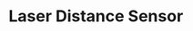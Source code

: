 [Official Hardware Repository]: https://github.com/CoreElectronics/CE-PiicoDev-Distance-Sensor-VL53L1X/tree/ccfc11da73045dc5f71e220fda5292518e054b60
[Official Software Repository]: https://github.com/CoreElectronics/CE-PiicoDev-VL53L1X-MicroPython-Module/tree/75e6f56170bd57c07f948f3c62e96b47c07c1ef1
[Official Product Site]: https://piico.dev/p7
# Laser Distance Sensor
